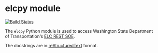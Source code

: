 elcpy module
============

[![Build Status](https://travis-ci.org/WSDOT-GIS/elcpy.svg?branch=master)](https://travis-ci.org/WSDOT-GIS/elcpy)

The `elcpy` Python module is used to access Washington State Department of Transportation's [ELC REST SOE].

The docstrings are in [reStructuredText] format.

[reStructuredText]:http://docutils.sourceforge.net/rst.html
[ELC REST SOE]:https://data.wsdot.wa.gov/arcgis/rest/services/Shared/ElcRestSOE/MapServer/exts/ElcRestSoe/
